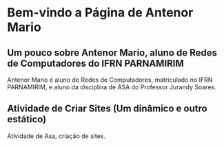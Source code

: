 # Bem-vindo a Página de Antenor Mario

## Um pouco sobre Antenor Mario, aluno de Redes de Computadores do IFRN PARNAMIRIM

Antenor Mario é aluno de Redes de Computadores, matriculado no IFRN PARNAMIRIM, e aluno da disciplina de ASA do Professor Jurandy Soares. 

## Atividade de Criar Sites (Um dinâmico e outro estático)

Atividade de Asa, criação de sites.

   
